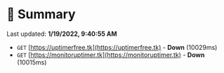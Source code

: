 # 📖 Summary
Last updated: **1/19/2022, 9:40:55 AM**

- `GET` [https://uptimerfree.tk](https://uptimerfree.tk) - **Down** (10029ms)
- `GET` [https://monitoruptimer.tk](https://monitoruptimer.tk) - **Down** (10015ms)
